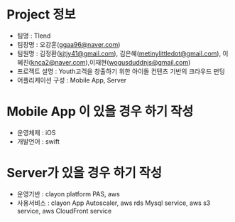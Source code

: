 # Project 정보
- 팀명 : Tlend
- 팀장명 : 오강훈(ggaa96@naver.com)
- 팀원명 : 김정환(kjtjy41@gmail.com), 김은혜(metinylittledot@gmail.com), 이혜진(knca2@naver.com),이재현(wogusduddnjs@gmail.com)
- 프로젝트 설명 : Youth고객을 창출하기 위한 아이돌 컨텐츠 기반의 크라우드 펀딩
- 어플리케이션 구성 : Mobile App, Server


# Mobile App 이 있을 경우 하기 작성
- 운영체제 : iOS
- 개발언어 : swift

# Server가 있을 경우 하기 작성
- 운영기반 : clayon platform PAS, aws
- 사용서비스 : clayon App Autoscaler, aws rds Mysql service, aws s3 service, aws CloudFront service
